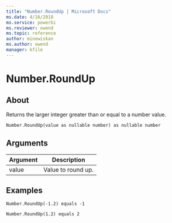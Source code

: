 ```yaml
---
title: "Number.RoundUp | Microsoft Docs"
ms.date: 4/16/2018
ms.service: powerbi
ms.reviewer: owend
ms.topic: reference
author: minewiskan
ms.author: owend
manager: kfile
---
```

# Number.RoundUp

  
## About  
Returns the larger integer greater than or equal to a number value.  
  
```  
Number.RoundUp(value as nullable number) as nullable number  
```  
  
## Arguments  
  
|Argument|Description|  
|------------|---------------|  
|value|Value to round up.|  
  
## Examples  
  
```  
Number.RoundUp(-1.2) equals -1  
```  
  
```  
Number.RoundUp(1.2) equals 2  
```  
